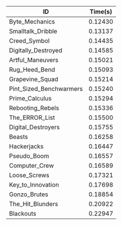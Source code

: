 |ID|Time(s)|
|-|-|
|Byte_Mechanics|0.12430|
|Smalltalk_Dribble|0.13137|
|Creed_Symbol|0.14435|
|Digitally_Destroyed|0.14585|
|Artful_Maneuvers|0.15021|
|Rug_Heed_Bend|0.15093|
|Grapevine_Squad|0.15214|
|Pint_Sized_Benchwarmers|0.15240|
|Prime_Calculus|0.15294|
|Rebooting_Rebels|0.15336|
|The_ERROR_List|0.15500|
|Digital_Destroyers|0.15755|
|Beasts|0.16258|
|Hackerjacks|0.16447|
|Pseudo_Boom|0.16557|
|Computer_Crew|0.16589|
|Loose_Screws|0.17321|
|Key_to_Innovation|0.17698|
|Gonzo_Brutes|0.18854|
|The_Hit_Blunders|0.20922|
|Blackouts|0.22947|
